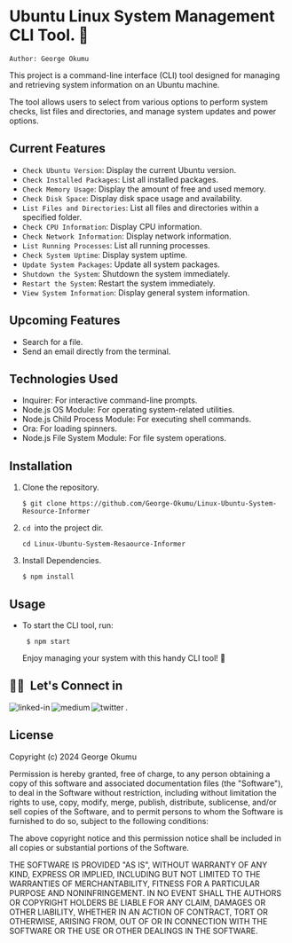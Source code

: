 # Ubuntu Linux System Management CLI Tool. 🎉

```
Author: George Okumu
```

This project is a command-line interface (CLI) tool designed for managing and retrieving system information on an Ubuntu machine.

The tool allows users to select from various options to perform system checks, list files and directories, and manage system updates and power options.

## Current Features

- `Check Ubuntu Version`: Display the current Ubuntu version.
- `Check Installed Packages`: List all installed packages.
- `Check Memory Usage`: Display the amount of free and used memory.
- `Check Disk Space`: Display disk space usage and availability.
- `List Files and Directories`: List all files and directories within a specified folder.
- `Check CPU Information`: Display CPU information.
- `Check Network Information`: Display network information.
- `List Running Processes`: List all running processes.
- `Check System Uptime`: Display system uptime.
- `Update System Packages`: Update all system packages.
- `Shutdown the System`: Shutdown the system immediately.
- `Restart the System`: Restart the system immediately.
- `View System Information`: Display general system information.

## Upcoming Features

- Search for a file.
- Send an email directly from the terminal.

## Technologies Used

- Inquirer: For interactive command-line prompts.
- Node.js OS Module: For operating system-related utilities.
- Node.js Child Process Module: For executing shell commands.
- Ora: For loading spinners.
- Node.js File System Module: For file system operations.

## Installation

1. Clone the repository.

   ```
   $ git clone https://github.com/George-Okumu/Linux-Ubuntu-System-Resource-Informer
   ```

2. ``cd ``into the project dir.

    ``` 
    cd Linux-Ubuntu-System-Resaource-Informer 
    ```

3. Install Dependencies.

   ```
   $ npm install
   ```

## Usage

- To start the CLI tool, run:

  ```   
   $ npm start
   ```
  Enjoy managing your system with this handy CLI tool! 🚀

<a><h2>🤝🏻 &nbsp;Let's Connect in</h2></a>

[<img align="left" alt="linked-in" src="https://img.shields.io/badge/linkedin-%230077B5.svg?&style=for-the-badge&logo=linkedin&logoColor=white&labelColor=green&color=green" />](https://www.linkedin.com/in/george-okumu-378997195/)

[<img align="left" alt="medium" src="https://img.shields.io/badge/medium-%2312100E.svg?&style=for-the-badge&logo=medium&logoColor=green" />](https://medium.com/@george-okumu) 

[<img align="left" alt="twitter" src="https://img.shields.io/badge/twitter-%231DA1F2.svg?&style=for-the-badge&logo=twitter&logoColor=white&labelColor=green&color=green" />](https://twitter.com/InnocentOkumu2).

## License

Copyright (c) 2024 George Okumu

Permission is hereby granted, free of charge, to any person obtaining
a copy of this software and associated documentation files (the
"Software"), to deal in the Software without restriction, including
without limitation the rights to use, copy, modify, merge, publish,
distribute, sublicense, and/or sell copies of the Software, and to
permit persons to whom the Software is furnished to do so, subject to
the following conditions:

The above copyright notice and this permission notice shall be
included in all copies or substantial portions of the Software.

THE SOFTWARE IS PROVIDED "AS IS", WITHOUT WARRANTY OF ANY KIND,
EXPRESS OR IMPLIED, INCLUDING BUT NOT LIMITED TO THE WARRANTIES OF
MERCHANTABILITY, FITNESS FOR A PARTICULAR PURPOSE AND
NONINFRINGEMENT. IN NO EVENT SHALL THE AUTHORS OR COPYRIGHT HOLDERS BE
LIABLE FOR ANY CLAIM, DAMAGES OR OTHER LIABILITY, WHETHER IN AN ACTION
OF CONTRACT, TORT OR OTHERWISE, ARISING FROM, OUT OF OR IN CONNECTION
WITH THE SOFTWARE OR THE USE OR OTHER DEALINGS IN THE SOFTWARE.
